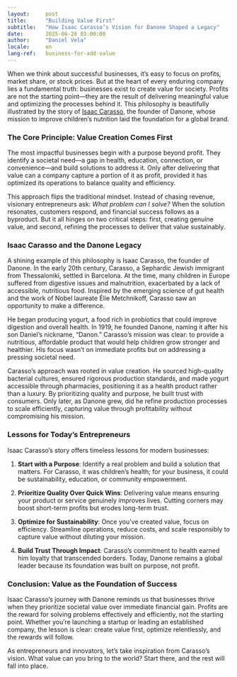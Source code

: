 ```yaml
---
layout:     post
title:      "Building Value First"
subtitle:   "How Isaac Carasso’s Vision for Danone Shaped a Legacy"
date:       2025-06-28 03:00:00
author:     "Daniel Vela"
locale:     en
lang-ref:   business-for-add-value
---
```


When we think about successful businesses, it’s easy to focus on profits, market share, or stock prices. But at the heart of every enduring company lies a fundamental truth: businesses exist to create value for society. Profits are not the starting point—they are the result of delivering meaningful value and optimizing the processes behind it. This philosophy is beautifully illustrated by the story of [Isaac Carasso](https://en.wikipedia.org/wiki/Isaac_Carasso), the founder of Danone, whose mission to improve children’s nutrition laid the foundation for a global brand.

### The Core Principle: Value Creation Comes First

The most impactful businesses begin with a purpose beyond profit. They identify a societal need—a gap in health, education, connection, or convenience—and build solutions to address it. Only after delivering that value can a company capture a portion of it as profit, provided it has optimized its operations to balance quality and efficiency.

This approach flips the traditional mindset. Instead of chasing revenue, visionary entrepreneurs ask: *What problem can I solve?* When the solution resonates, customers respond, and financial success follows as a byproduct. But it all hinges on two critical steps: first, creating genuine value, and second, refining the processes to deliver that value sustainably.

### Isaac Carasso and the Danone Legacy

A shining example of this philosophy is Isaac Carasso, the founder of Danone. In the early 20th century, Carasso, a Sephardic Jewish immigrant from Thessaloniki, settled in Barcelona. At the time, many children in Europe suffered from digestive issues and malnutrition, exacerbated by a lack of accessible, nutritious food. Inspired by the emerging science of gut health and the work of Nobel laureate Élie Metchnikoff, Carasso saw an opportunity to make a difference.

He began producing yogurt, a food rich in probiotics that could improve digestion and overall health. In 1919, he founded Danone, naming it after his son Daniel’s nickname, “Danon.” Carasso’s mission was clear: to provide a nutritious, affordable product that would help children grow stronger and healthier. His focus wasn’t on immediate profits but on addressing a pressing societal need.

Carasso’s approach was rooted in value creation. He sourced high-quality bacterial cultures, ensured rigorous production standards, and made yogurt accessible through pharmacies, positioning it as a health product rather than a luxury. By prioritizing quality and purpose, he built trust with consumers. Only later, as Danone grew, did he refine production processes to scale efficiently, capturing value through profitability without compromising his mission.

### Lessons for Today’s Entrepreneurs

Isaac Carasso’s story offers timeless lessons for modern businesses:

1. **Start with a Purpose**: Identify a real problem and build a solution that matters. For Carasso, it was children’s health; for your business, it could be sustainability, education, or community empowerment.

2. **Prioritize Quality Over Quick Wins**: Delivering value means ensuring your product or service genuinely improves lives. Cutting corners may boost short-term profits but erodes long-term trust.

3. **Optimize for Sustainability**: Once you’ve created value, focus on efficiency. Streamline operations, reduce costs, and scale responsibly to capture value without diluting your mission.

4. **Build Trust Through Impact**: Carasso’s commitment to health earned him loyalty that transcended borders. Today, Danone remains a global leader because its foundation was built on purpose, not profit.

### Conclusion: Value as the Foundation of Success

Isaac Carasso’s journey with Danone reminds us that businesses thrive when they prioritize societal value over immediate financial gain. Profits are the reward for solving problems effectively and efficiently, not the starting point. Whether you’re launching a startup or leading an established company, the lesson is clear: create value first, optimize relentlessly, and the rewards will follow.

As entrepreneurs and innovators, let’s take inspiration from Carasso’s vision. What value can you bring to the world? Start there, and the rest will fall into place.
